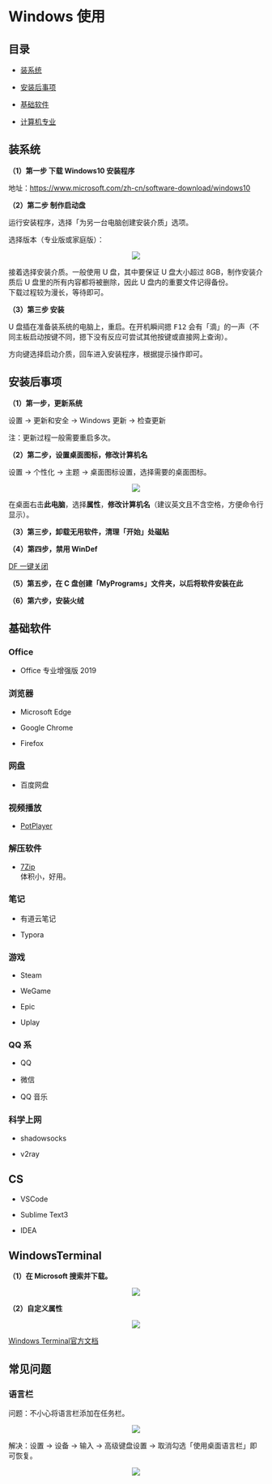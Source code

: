 # Windows 使用

## 目录

- [装系统](#装系统)  

- [安装后事项](#安装后事项)  

- [基础软件](#基础软件)  

- [计算机专业](#计算机专业)

## 装系统

**（1）第一步 下载 Windows10 安装程序**  

地址：https://www.microsoft.com/zh-cn/software-download/windows10  

**（2）第二步 制作启动盘**  

运行安装程序，选择「为另一台电脑创建安装介质」选项。  

选择版本（专业版或家庭版）：  
<div align="center">
<img = src="./img/p1.png">
</div>

接着选择安装介质。一般使用 U 盘，其中要保证 U 盘大小超过 8GB，制作安装介质后 U 盘里的所有内容都将被删除，因此 U 盘内的重要文件记得备份。  
下载过程较为漫长，等待即可。  

**（3）第三步 安装**  

U 盘插在准备装系统的电脑上，重启。在开机瞬间摁 <kbd>F12</kbd> 会有「滴」的一声（不同主板启动按键不同，摁下没有反应可尝试其他按键或直接网上查询）。  

方向键选择启动介质，回车进入安装程序，根据提示操作即可。


## 安装后事项

**（1）第一步，更新系统**  

设置 -> 更新和安全 -> Windows 更新 -> 检查更新  

注：更新过程一般需要重启多次。

**（2）第二步，设置桌面图标，修改计算机名**  

设置 -> 个性化 -> 主题 -> 桌面图标设置，选择需要的桌面图标。
<div align="center">
<img = src="./img/p2.png">
</div>

在桌面右击**此电脑**，选择**属性**，**修改计算机名**（建议英文且不含空格，方便命令行显示）。  

**（3）第三步，卸载无用软件，清理「开始」处磁贴**  


**（4）第四步，禁用 WinDef**  

<a href="./file/DF一键关闭.zip" download="DF"> DF 一键关闭 </a>

**（5）第五步，在 C 盘创建「MyPrograms」文件夹，以后将软件安装在此**  

**（6）第六步，安装火绒**  

## 基础软件

### Office  

- Office 专业增强版 2019  

### 浏览器
- Microsoft Edge  

- Google Chrome  

- Firefox  

### 网盘
- 百度网盘  

### 视频播放
- <a href = "http://potplayer.daum.net/"> PotPlayer </a>

### 解压软件
- <a href = "https://www.7-zip.org"> 7Zip </a>  
  体积小，好用。

### 笔记
- 有道云笔记  

- Typora

### 游戏
- Steam  

- WeGame  

- Epic  

- Uplay

### QQ 系
- QQ

- 微信

- QQ 音乐

### 科学上网

- shadowsocks  

- v2ray  

## CS
- VSCode  

- Sublime Text3

- IDEA  


## WindowsTerminal

**（1）在 Microsoft 搜索并下载。**  

<div align="center">
<img src="./img/p5.png">
</div>

**（2）自定义属性**

<div align="center">
<img src="./img/p6.png">
</div>  

<a href="https://aka.ms/terminal-documentation">Windows Terminal官方文档</a>



## 常见问题

### 语言栏

问题：不小心将语言栏添加在任务栏。
<div align="center">
<img src="./img/p3.png">
</div>

解决：设置 -> 设备 -> 输入 -> 高级键盘设置 -> 取消勾选「使用桌面语言栏」即可恢复。   
<div align="center">
<img src="./img/p4.png">
</div>